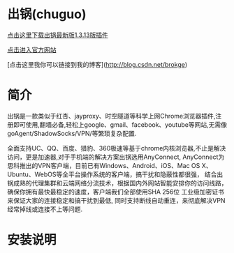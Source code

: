 # 出锅(chuguo)

[点击这里下载出锅最新版1.3.13版插件](https://github.com/chuguofan/chuguo/releases/download/chuguo_v1.3.13/chuguo_v1.3.13.crx)

[点击进入官方网站](https://go.cg003.xyz:8786//home/invite.html?code=77db427309a3eeb4)

[点击这里我你可以链接到我的博客](<a target=_blank href="http://blog.csdn.net/brokge">http://blog.csdn.net/brokge</a>)

# 简介

出锅是一款类似于红杏、jayproxy、时空隧道等科学上网Chrome浏览器插件,注册即可使用,翻墙必备,轻松上google、gmail、facebook、youtube等网站,无需像goAgent/ShadowSocks/VPN/等繁琐复杂配置.

全面支持UC、QQ、百度、猎豹、360极速等基于chrome内核浏览器,不止是解决访问，更是加速器,对于手机端的解决方案出锅选用AnyConnect, AnyConnect为思科推出的VPN客户端，目前已有Windows、Android、iOS、Mac OS X、Ubuntu、WebOS等全平台操作系统的客户端，搞干扰和隐蔽性都很强，
结合出锅成熟的代理集群和云端网络分流技术，根据国内外网站智能安排你的访问线路，确保你拥有最快最稳定的速度，客户端我们全部使用SHA 256位
工业级加密证书来保证大家的连接稳定和搞干扰到最低, 同时支持断线自动重连，来彻底解决VPN经常掉线或连接不上等问题.

# 安装说明
